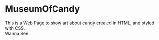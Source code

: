 # MuseumOfCandy
This is a Web Page to show art about candy created in HTML, and styled with CSS.
<br>
Wanna See:
<br>
